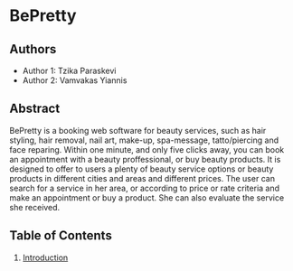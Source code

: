 # BePretty

## Authors

- Author 1: Tzika Paraskevi
- Author 2: Vamvakas Yiannis

## Abstract

BePretty is a booking web software for beauty services, such as hair styling, hair removal, nail art, make-up, spa-message, tatto/piercing and face reparing. Within one minute, and only five clicks away, you can book an appointment with a beauty proffessional, or buy beauty products.
It is designed to offer to users a plenty of beauty service options or beauty products in different cities and areas and different prices. The user can search for a service in her area, or according to price or rate criteria and make an appointment or buy a product. She can also evaluate the service she received.  


## Table of Contents

  1. [Introduction](https://github.com/vannes1312/BeautyMe/blob/master/documentation/intro.md)


